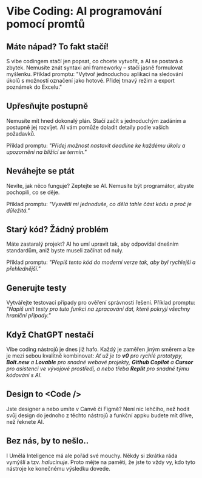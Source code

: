 # Vibe Coding: AI programování pomocí promtů

## Máte nápad? To fakt stačí!

S vibe codingem stačí jen popsat, co chcete vytvořit, a AI se postará o zbytek. Nemusíte znát syntaxi ani frameworky – stačí jasně formulovat myšlenku.
Příklad promptu: "Vytvoř jednoduchou aplikaci na sledování úkolů s možností označení jako hotové. Přidej tmavý režim a export poznámek do Excelu."

## Upřesňujte postupně

Nemusíte mít hned dokonalý plán. Stačí začít s jednoduchým zadáním a postupně jej rozvíjet. AI vám pomůže doladit detaily podle vašich požadavků.

Příklad promptu: *"Přidej možnost nastavit deadline ke každému úkolu a upozornění na blížící se termín."*

## Neváhejte se ptát

Nevíte, jak něco funguje? Zeptejte se AI. Nemusíte být programátor, abyste pochopili, co se děje.

Příklad promptu: *"Vysvětli mi jednoduše, co dělá tahle část kódu a proč je důležitá."*

## Starý kód? Žádný problém

Máte zastaralý projekt? AI ho umí upravit tak, aby odpovídal dnešním standardům, aniž byste museli začínat od nuly.

Příklad promptu: *"Přepiš tento kód do moderní verze tak, aby byl rychlejší a přehlednější."*

## Generujte testy

Vytvářejte testovací případy pro ověření správnosti řešení.
Příklad promptu: *"Napiš unit testy pro tuto funkci na zpracování dat, které pokryjí všechny hraniční případy."*

## Když ChatGPT nestačí

Vibe coding nástrojů je dnes již hafo. Každý je zaměřen jiným směrem a lze je mezi sebou kvalitně kombinovat:
*Ať už je to **v0** pro rychlé prototypy, **Bolt.new** a **Lovable** pro snadné webové projekty, **Github Copilot** a **Cursor** pro asistenci ve vývojové prostředí, a nebo třeba **Replit** pro snadné týmu kódování s AI.*

## Design to \<Code /\>

Jste designer a nebo umíte v Canvě či Figmě? Není nic lehčího, než hodit svůj design do jednoho z těchto nástrojů a funkční appku budete mít dříve, než řeknete AI.

## Bez nás, by to nešlo..

I Umělá Inteligence má ale pořád své mouchy. Někdy si zkrátka ráda vymýšlí a tzv. *halucinuje*. Proto mějte na paměti, že jste to vždy vy, kdo tyto nástroje ke konečnému výsledku dovede.
